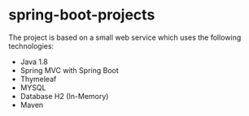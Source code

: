# spring-boot-projects

The project is based on a small web service which uses the following technologies:

* Java 1.8
* Spring MVC with Spring Boot
* Thymeleaf
* MYSQL
* Database H2 (In-Memory)
* Maven
